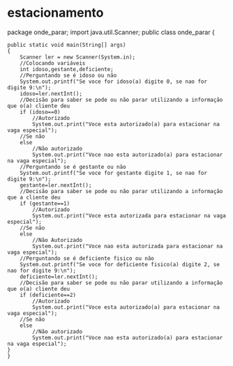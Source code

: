 # estacionamento
package onde_parar;
import java.util.Scanner;
public class onde_parar {

	public static void main(String[] args) 
	{
		Scanner ler = new Scanner(System.in);
		//Colocando variáveis
		int idoso,gestante,deficiente;
		//Perguntando se é idoso ou não
		System.out.printf("Se voce for idoso(a) digite 0, se nao for digite 9:\n");
		idoso=ler.nextInt(); 
		//Decisão para saber se pode ou não parar utilizando a informação que o(a) cliente deu
		if (idoso==0)
			//Autorizado
			System.out.print("Voce esta autorizado(a) para estacionar na vaga especial");
		//Se não
		else
			//Não autorizado
			System.out.print("Voce nao esta autorizado(a) para estacionar na vaga especial");
		//Perguntando se é gestante ou não
		System.out.printf("Se voce for gestante digite 1, se nao for digite 9:\n");
		gestante=ler.nextInt();
		//Decisão para saber se pode ou não parar utilizando a informação que a cliente deu
		if (gestante==1)
			//Autorizado
			System.out.print("Voce esta autorizada para estacionar na vaga especial");
		//Se não
		else
			//Não Autorizado
			System.out.print("Voce nao esta autorizada para estacionar na vaga especial");
		//Perguntando se é deficiente fisico ou não
		System.out.printf("Se voce for deficiente fisico(a) digite 2, se nao for digite 9:\n");
		deficiente=ler.nextInt();
		//Decisão para saber se pode ou não parar utilizando a informação que o(a) cliente deu
		if (deficiente==2)
			//Autorizado
			System.out.print("Voce esta autorizado(a) para estacionar na vaga especial");
		//Se não
		else
			//Não autorizado
			System.out.print("Voce nao esta autorizado(a) para estacionar na vaga especial");
	}
	}


